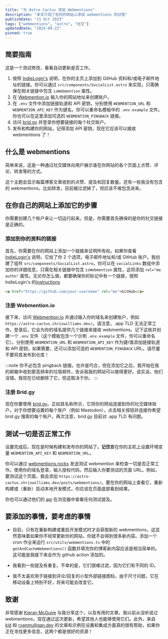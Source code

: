 ```yaml
---
title: "为 Astro Cactus 添加 Webmentions"
description: "本文介绍了在你的网站上添加 webmentions 的过程"
publishDate: "11 Oct 2023"
tags: ["webmentions", "astro", "社交"]
updatedDate: "2025-09-22"
pinned: true
---
```


## 简要指南

这是一个测试修改，看看自动更新是否工作。

1. 按照 [IndieLogin's](https://indielogin.com/setup) 说明，在你的主页上添加到 GitHub 资料和/或电子邮件地址的链接。你可以通过 `src/components/SocialList.astro` 来实现，只需确保在相关链接中包含 `isWebmention` 属性。
2. 在 [Webmention.io](https://webmention.io/) 输入你的网站地址来创建账户。
3. 在 `.env` 文件中添加链接轨道和 API 密钥，分别使用 `WEBMENTION_URL` 和 `WEBMENTION_API_KEY` 作为键名，你可以重命名模板中的 `.env.example` 文件。你也可以在这里添加可选的 `WEBMENTION_PINGBACK` 链接。
4. 访问 [brid.gy](https://brid.gy/) 并登录你想要链接的每个社交账户。
5. 发布和构建你的网站，记得添加 API 密钥，现在它应该可以接收 webmentions 了！

## 什么是 webmentions

简单来说，这是一种通过社交媒体向用户展示谁在你网站的各个页面上点赞、评论、转发等的方式。

这个主题会显示每篇博客文章收到的点赞、提及和回复数量。还有一些我没有包含的 webmentions，比如转发，目前被过滤掉了，但应该不难包含进来。

## 在你自己的网站上添加它的步骤

你需要创建几个账户来让一切运行起来。但是，你需要首先确保的是你的社交链接是正确的。

### 添加到你的资料的链接

首先，你需要在你的网站上添加一个链接来证明所有权。如果你查看 [IndieLogin's](https://indielogin.com/setup) 说明，它给了你 2 个选项，电子邮件地址和/或 GitHub 账户。我创建了组件 `src/components/SocialList.astro`，你可以在 `socialLinks` 数组中添加你的详细信息，只需在相关链接中包含 `isWebmention` 属性，这将添加 `rel="me authn"` 属性。无论你怎么做，都要确保你的标记中有一个链接，按照 IndieLogin's 的[instructions](https://indielogin.com/setup)

```html
<a href="https://github.com/your-username" rel="me">GitHub</a>
```

### 注册 Webmention.io

接下来，访问 [Webmention.io](https://webmention.io/) 并通过输入你的域名来创建账户，例如 `https://astro-cactus.chriswilliams.dev/`。请注意，.app TLD 无法正常工作。登录后，它会为你的域名提供几个链接来接收 webmentions。记下这些并创建一个 `.env` 文件（这个模板包含一个示例 `.env.example` 文件，你可以重命名它）。分别使用 `WEBMENTION_URL` 和 `WEBMENTION_API_KEY` 作为键/值添加链接轨道和 API 密钥，如果需要，还可以添加可选的 `WEBMENTION_PINGBACK` URL。请尽量不要将其发布到仓库！

:::note
你不必包含 pingback 链接。也许是巧合，但在添加它之后，我开始在我的邮箱中收到更高频率的垃圾邮件，告诉我我的网站可以做得更好。说实话，他们没错。我现在已经删除了它，但这取决于你。
:::

### 注册 Brid.gy

现在你要使用 [brid.gy](https://brid.gy/)。正如其名称所示，它将你的网站连接到你的社交媒体账户。对于你想要设置的每个账户（例如 Mastodon），点击相关按钮并连接你希望 brid.gy 搜索的每个账户。再次注意，brid.gy 目前对 .app TLD 有问题。

## 测试一切是否正常工作

设置完成后，现在是时候构建和发布你的网站了。**记住**要在你的主机上设置环境变量 `WEBMENTION_API_KEY` 和 `WEBMENTION_URL`。

你可以通过 [webmentions.rocks](https://webmention.rocks/receive/1) 发送测试 webmention 来检查一切是否正常工作。使用你的域名登录，输入授权代码，然后输入你要测试的页面 URL。例如，要测试这个页面，我会添加 `https://astro-cactus.chriswilliams.dev/posts/webmentions/`。要在你的网站上查看它，重新构建或（重新）启动本地开发模式，你应该在页面底部看到结果。

你也可以通过他们的 [api](https://github.com/aaronpk/webmention.io#api) 在浏览器中查看任何测试提及。

## 要添加的事情，要考虑的事情

- 目前，只有在重新构建或重启开发模式时才会获取新的 webmentions，这显然意味着如果你不经常更新你的网站，你就不会得到很多新内容。添加一个 cron 作业来运行 `src/utils/webmentions.ts` 中的 `getAndCacheWebmentions()` 函数并填充你的博客新内容应该是相当简单的。这可能是我接下来会作为 github action 添加的。

- 我看到一些提及有重复。不幸的是，它们很难过滤，因为它们有不同的 ID。

- 我不太喜欢用于链接到评论/回复的小型外部链接图标。由于尺寸问题，它在移动设备上特别不好，将来可能会改变它。

## 致谢

非常感谢 [Kieran McGuire](https://github.com/chrismwilliams/astro-theme-cactus/issues/107#issue-1863931105) 与我分享这个，以及有用的文章。我以前从没听说过 webmentions，现在通过这次更新，希望其他人也能够使用它们。此外，来自 [kld](https://kld.dev/adding-webmentions/) 和 [ryanmulligan.dev](https://ryanmulligan.dev/blog/) 的文章和示例在设置和集成方面真的很有帮助，如果你正在寻找更多信息，这两个都是很好的资源！
